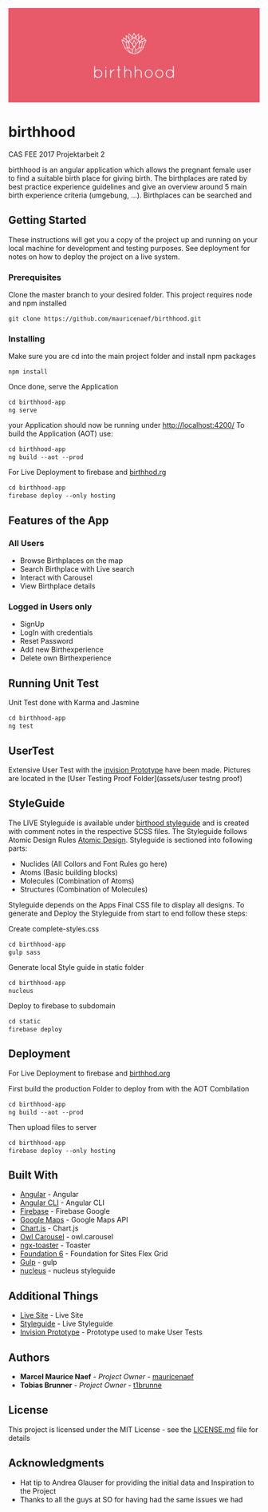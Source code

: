 ![birthhood_components](/assets/read-me-header.png)
# birthhood

CAS FEE 2017 Projektarbeit 2

birthhood is an angular application which allows the pregnant female user to find a suitable birth place for giving birth. The birthplaces are rated by best practice experience guidelines and give an overview around 5 main birth experience criteria (umgebung, …). Birthplaces can be searched and 
 

## Getting Started

These instructions will get you a copy of the project up and running on your local machine for development and testing purposes. See deployment for notes on how to deploy the project on a live system.

### Prerequisites

Clone the master branch to your desired folder. This project requires node and npm installed
```
git clone https://github.com/mauricenaef/birthhood.git
```

### Installing

Make sure you are cd into the main project folder and install npm packages
```
npm install
```

Once done, serve the Application
```
cd birthhood-app 
ng serve
```

your Application should now be running under [http://localhost:4200/](http://localhost:4200/birthplaces)
To build the Application (AOT) use:
```
cd birthhood-app
ng build --aot --prod
```

For Live Deployment to firebase and [birthhod.rg](htts://birthhood.org)
````
cd birthhood-app
firebase deploy --only hosting
````

## Features of the App

### All Users
* Browse Birthplaces on the map
* Search Birthplace with Live search
* Interact with Carousel
* View Birthplace details

### Logged in Users only
* SignUp
* LogIn with credentials
* Reset Password
* Add new Birthexperience
* Delete own Birthexperience

## Running Unit Test

Unit Test done with Karma and Jasmine
```
cd birthhood-app
ng test
```

## UserTest

Extensive User Test with the [invision Prototype](https://invis.io/SAF0GILUE) have been made. Pictures are located in the  [User Testing Proof Folder](assets/user testng proof)

## StyleGuide

The LIVE Styleguide is available under [birthood styleguide](https://styleguide.birthhood.org/index.html) and is created with comment notes in the respective SCSS files. The Styleguide follows Atomic Design Rules [Atomic Design](http://bradfrost.com/blog/post/atomic-web-design/). Styleguide is sectioned into following parts:

* Nuclides (All Collors and Font Rules go here)
* Atoms (Basic building blocks)
* Molecules (Combination of Atoms)
* Structures (Combination of Molecules)

Styleguide depends on the Apps Final CSS file to display all designs. To generate and Deploy the Styleguide from start to end follow these steps:

Create complete-styles.css
```
cd birthhood-app
gulp sass    
```

Generate local Style guide in static folder
```
cd birthhood-app
nucleus   
```

Deploy to firebase to subdomain
```
cd static
firebase deploy    
```

## Deployment

For Live Deployment to firebase and [birthhod.org](htts://birthhood.org)

First build the production Folder to deploy from with the AOT Combilation
```
cd birthhood-app
ng build --aot --prod
```

Then upload files to server
```
cd birthhood-app
firebase deploy --only hosting
```

## Built With

* [Angular](https://angular.io/) - Angular
* [Angular CLI](https://cli.angular.io/) - Angular CLI
* [Firebase](https://firebase.google.com/) - Firebase Google
* [Google Maps](https://developers.google.com/maps/) - Google Maps API
* [Chart.js](http://www.chartjs.org/) - Chart.js
* [Owl Carousel](https://owlcarousel2.github.io/OwlCarousel2/) - owl.carousel
* [ngx-toaster](https://github.com/scttcper/ngx-toastr) - Toaster
* [Foundation 6](https://foundation.zurb.com/) - Foundation for Sites Flex Grid
* [Gulp](https://gulpjs.com/) - gulp
* [nucleus](https://github.com/holidaypirates/nucleus) - nucleus styleguide


## Additional Things

* [Live Site](https://birthhood.org) - Live Site
* [Styleguide](https://styleguide.birthhood.org/index.html) - Live Styleguide
* [Invision Prototype](https://invis.io/SAF0GILUE) - Prototype used to make User Tests

## Authors

* **Marcel Maurice Naef** - *Project Owner* - [mauricenaef](https://github.com/mauricenaef)
* **Tobias Brunner** - *Project Owner* - [t1brunne](https://github.com/t1brunne)


## License

This project is licensed under the MIT License - see the [LICENSE.md](LICENSE.md) file for details

## Acknowledgments

* Hat tip to Andrea Glauser for providing the initial data and Inspiration to the Project
* Thanks to all the guys at SO for having had the same issues we had 
